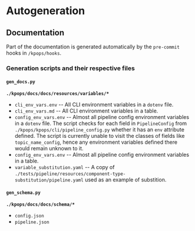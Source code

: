 # Autogeneration

## Documentation

Part of the documentation is generated automatically by the `pre-commit` hooks in `/kpops/hooks`.

### Generation scripts and their respective files

#### `gen_docs.py`

**`./kpops/docs/docs/resources/variables/*`**

- `cli_env_vars.env` -- All CLI environment variables in a `dotenv` file.
- `cli_env_vars.md` -- All CLI environment variables in a table.
- `config_env_vars.env` -- Almost all pipeline config environment variables in a `dotenv` file. The script checks for each field in `PipelineConfig` from `./kpops/kpops/cli/pipeline_config.py` whether it has an `env` attribute defined. The script is currently unable to visit the classes of fields like `topic_name_config`, hence any environment variables defined there would remain unknown to it.
- `config_env_vars.env` -- Almost all pipeline config environment variables in a table.
- `variable_substitution.yaml` -- A copy of `./tests/pipeline/resources/component-type-substitution/pipeline.yaml` used as an example of substition.

#### `gen_schema.py`

**`./kpops/docs/docs/schema/*`**

- `config.json`
- `pipeline.json`
